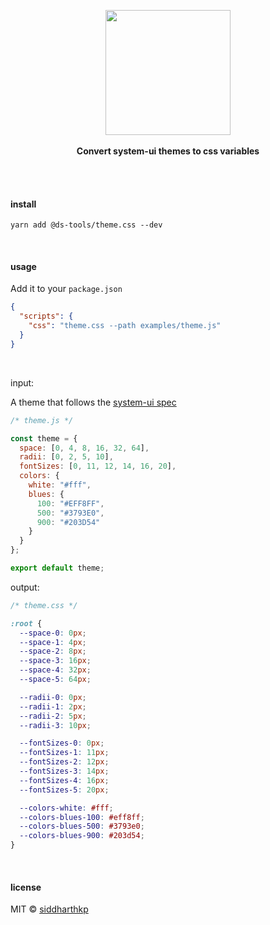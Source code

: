 <p align="center">
  <img src="https://avatars0.githubusercontent.com/u/54139355" height="200px"/>
  <br><br>
  <b>Convert system-ui themes to css variables</b>
  <br><br>

</p>

&nbsp;

#### install

```
yarn add @ds-tools/theme.css --dev
```

&nbsp;

#### usage

Add it to your `package.json`

```json
{
  "scripts": {
    "css": "theme.css --path examples/theme.js"
  }
}
```

&nbsp;

input:

A theme that follows the [system-ui spec](https://system-ui.com/theme)

```js
/* theme.js */

const theme = {
  space: [0, 4, 8, 16, 32, 64],
  radii: [0, 2, 5, 10],
  fontSizes: [0, 11, 12, 14, 16, 20],
  colors: {
    white: "#fff",
    blues: {
      100: "#EFF8FF",
      500: "#3793E0",
      900: "#203D54"
    }
  }
};

export default theme;
```

output:

```css
/* theme.css */

:root {
  --space-0: 0px;
  --space-1: 4px;
  --space-2: 8px;
  --space-3: 16px;
  --space-4: 32px;
  --space-5: 64px;

  --radii-0: 0px;
  --radii-1: 2px;
  --radii-2: 5px;
  --radii-3: 10px;

  --fontSizes-0: 0px;
  --fontSizes-1: 11px;
  --fontSizes-2: 12px;
  --fontSizes-3: 14px;
  --fontSizes-4: 16px;
  --fontSizes-5: 20px;

  --colors-white: #fff;
  --colors-blues-100: #eff8ff;
  --colors-blues-500: #3793e0;
  --colors-blues-900: #203d54;
}
```

&nbsp;

#### license

MIT © [siddharthkp](https://github.com/siddharthkp)
